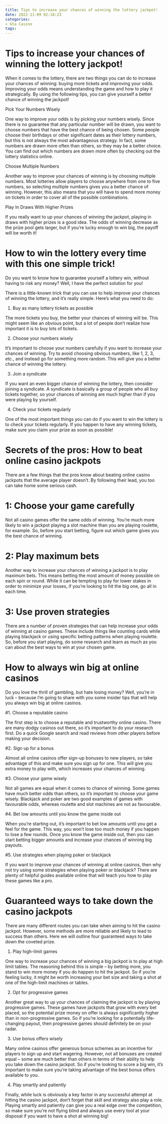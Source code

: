 ```yaml
---
title: Tips to increase your chances of winning the lottery jackpot!
date: 2022-11-09 02:18:23
categories:
- Gta Casino
tags:
---
```



#  Tips to increase your chances of winning the lottery jackpot!

When it comes to the lottery, there are two things you can do to increase your chances of winning: buying more tickets and improving your odds. Improving your odds means understanding the game and how to play it strategically. By using the following tips, you can give yourself a better chance of winning the jackpot!

Pick Your Numbers Wisely

One way to improve your odds is by picking your numbers wisely. Since there is no guarantee that any particular number will be drawn, you want to choose numbers that have the best chance of being chosen. Some people choose their birthdays or other significant dates as their lottery numbers, but this is not always the most advantageous strategy. In fact, some numbers are drawn more often than others, so they may be a better choice. You can find out which numbers are drawn more often by checking out the lottery statistics online.

Choose Multiple Numbers

Another way to improve your chances of winning is by choosing multiple numbers. Most lotteries allow players to choose anywhere from one to five numbers, so selecting multiple numbers gives you a better chance of winning. However, this also means that you will have to spend more money on tickets in order to cover all of the possible combinations.

Play In Draws With Higher Prizes

If you really want to up your chances of winning the jackpot, playing in draws with higher prizes is a good idea. The odds of winning decrease as the prize pool gets larger, but if you’re lucky enough to win big, the payoff will be worth it!

#  How to win the lottery every time with this one simple trick!

Do you want to know how to guarantee yourself a lottery win, without having to risk any money? Well, I have the perfect solution for you!

There is a little-known trick that you can use to help improve your chances of winning the lottery, and it’s really simple. Here’s what you need to do:

1. Buy as many lottery tickets as possible

The more tickets you buy, the better your chances of winning will be. This might seem like an obvious point, but a lot of people don’t realize how important it is to buy lots of tickets.

2. Choose your numbers wisely

It’s important to choose your numbers carefully if you want to increase your chances of winning. Try to avoid choosing obvious numbers, like 1, 2, 3, etc., and instead go for something more random. This will give you a better chance of winning the lottery.

3. Join a syndicate

If you want an even bigger chance of winning the lottery, then consider joining a syndicate. A syndicate is basically a group of people who all buy tickets together, so your chances of winning are much higher than if you were playing by yourself.

4. Check your tickets regularly

One of the most important things you can do if you want to win the lottery is to check your tickets regularly. If you happen to have any winning tickets, make sure you claim your prize as soon as possible!

#  Secrets of the pros: How to beat online casino jackpots

There are a few things that the pros know about beating online casino jackpots that the average player doesn’t. By following their lead, you too can take home some serious cash.

# 1: Choose your game carefully

Not all casino games offer the same odds of winning. You’re much more likely to win a jackpot playing a slot machine than you are playing roulette, for example. So, before you start betting, figure out which game gives you the best chance of winning.

# 2: Play maximum bets

Another way to increase your chances of winning a jackpot is to play maximum bets. This means betting the most amount of money possible on each spin or round. While it can be tempting to play for lower stakes in order to minimize your losses, if you’re looking to hit the big one, go all in each time.

# 3: Use proven strategies

There are a number of proven strategies that can help increase your odds of winning at casino games. These include things like counting cards while playing blackjack or using specific betting patterns when playing roulette. So, before you start playing, do some research and learn as much as you can about the best ways to win at your chosen game.

#  How to always win big at online casinos

Do you love the thrill of gambling, but hate losing money? Well, you’re in luck – because I’m going to share with you some insider tips that will help you always win big at online casinos.

#1. Choose a reputable casino

The first step is to choose a reputable and trustworthy online casino. There are many dodgy casinos out there, so it’s important to do your research first. Do a quick Google search and read reviews from other players before making your decision.

#2. Sign up for a bonus

Almost all online casinos offer sign-up bonuses to new players, so take advantage of this and make sure you sign up for one. This will give you extra money to play with, which increases your chances of winning.

#3. Choose your game wisely

Not all games are equal when it comes to chance of winning. Some games have much better odds than others, so it’s important to choose your game wisely. Blackjack and poker are two good examples of games with favourable odds, whereas roulette and slot machines are not as favourable.

#4. Bet low amounts until you know the game inside out

When you’re starting out, it’s important to bet low amounts until you get a feel for the game. This way, you won’t lose too much money if you happen to lose a few rounds. Once you know the game inside out, then you can start betting bigger amounts and increase your chances of winning big payouts.

#5. Use strategies when playing poker or blackjack

If you want to improve your chances of winning at online casinos, then why not try using some strategies when playing poker or blackjack? There are plenty of helpful guides available online that will teach you how to play these games like a pro.

#  Guaranteed ways to take down the casino jackpots

There are many different routes you can take when aiming to hit the casino jackpot. However, some methods are more reliable and likely to lead to success than others. Here we will outline four guaranteed ways to take down the coveted prize.

1. Play high-limit games

One way to increase your chances of winning a big jackpot is to play at high limit tables. The reasoning behind this is simple – by betting more, you stand to win more money if you do happen to hit the jackpot. So if you’re feeling lucky, it might be worth increasing your bet size and taking a shot at one of the high-limit machines or tables.

2. Opt for progressive games

Another great way to up your chances of claiming the jackpot is by playing progressive games. These games have jackpots that grow with every bet placed, so the potential prize money on offer is always significantly higher than in non-progressive games. So if you’re looking for a potentially life-changing payout, then progressive games should definitely be on your radar.

3. Use bonus offers wisely

Many online casinos offer generous bonus schemes as an incentive for players to sign up and start wagering. However, not all bonuses are created equal – some are much better than others in terms of their ability to help you take down the casino jackpot. So if you’re looking to score a big win, it’s important to make sure you’re taking advantage of the best bonus offers available to you.

4. Play smartly and patiently

Finally, while luck is obviously a key factor in any successful attempt at hitting the casino jackpot, don’t forget that skill and strategy also play a role. Playing smartly and patiently can give you a real edge over the competition, so make sure you’re not flying blind and always use every tool at your disposal if you want to have a shot at winning big!